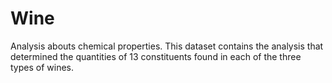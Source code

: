 # Wine
Analysis abouts chemical properties. This dataset contains the analysis that determined the quantities of 13 constituents found in each of the three types of wines. 

